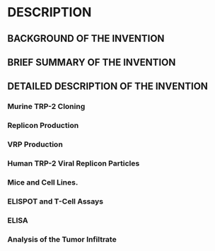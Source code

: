 # DESCRIPTION

## BACKGROUND OF THE INVENTION

## BRIEF SUMMARY OF THE INVENTION

## DETAILED DESCRIPTION OF THE INVENTION

### Murine TRP-2 Cloning

### Replicon Production

### VRP Production

### Human TRP-2 Viral Replicon Particles

### Mice and Cell Lines.

### ELISPOT and T-Cell Assays

### ELISA

### Analysis of the Tumor Infiltrate

